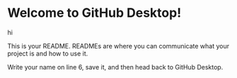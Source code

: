 # Welcome to GitHub Desktop!

hi

This is your README. READMEs are where you can communicate what your project is and how to use it.

Write your name on line 6, save it, and then head back to GitHub Desktop.
